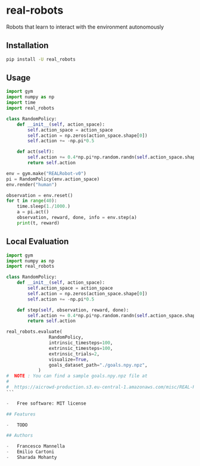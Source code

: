 # real-robots

Robots that learn to interact with the environment autonomously

## Installation

```bash
pip install -U real_robots
```

## Usage

```python
import gym
import numpy as np
import time
import real_robots

class RandomPolicy:
    def __init__(self, action_space):
        self.action_space = action_space
        self.action = np.zeros(action_space.shape[0])
        self.action += -np.pi*0.5

    def act(self):
        self.action += 0.4*np.pi*np.random.randn(self.action_space.shape[0])
        return self.action

env = gym.make("REALRobot-v0")
pi = RandomPolicy(env.action_space)
env.render("human")

observation = env.reset()
for t in range(40):
    time.sleep(1./1000.)
    a = pi.act()
    observation, reward, done, info = env.step(a)
    print(t, reward)
```

## Local Evaluation

````python
import gym
import numpy as np
import real_robots

class RandomPolicy:
    def __init__(self, action_space):
        self.action_space = action_space
        self.action = np.zeros(action_space.shape[0])
        self.action += -np.pi*0.5

    def step(self, observation, reward, done):
        self.action += 0.4*np.pi*np.random.randn(self.action_space.shape[0])
        return self.action

real_robots.evaluate(
                RandomPolicy,
                intrinsic_timesteps=100,
                extrinsic_timesteps=100,
                extrinsic_trials=2,
                visualize=True,
                goals_dataset_path="./goals.npy.npz",
            )
#  NOTE : You can find a sample goals.npy.npz file at
#
#  https://aicrowd-production.s3.eu-central-1.amazonaws.com/misc/REAL-Robots/goals.npy.npz
```

-   Free software: MIT license

## Features

-   TODO

## Authors

-   Francesco Mannella
-   Emilio Cartoni
-   Sharada Mohanty
````
